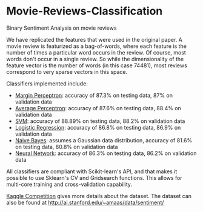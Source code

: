 # Movie-Reviews-Classification
Binary Sentiment Analysis on movie reviews

We have replicated the features that were used in the original paper. A movie review is featurized as a bag-of-words, where each feature is the number of times a particular word occurs in the review. Of course, most words don't occur in a single review. So while the dimensionality of the feature vector is the number of words (in this case 74481), most reviews correspond to very sparse vectors in this space.

Classifiers implemented include:
* [Margin Perceptron](https://nbviewer.jupyter.org/github/TarunSunkaraneni/Movie-Reviews-Classification/blob/master/margin-perceptron-movie-review-classifier.ipynb): accuracy of 87.3% on testing data, 87% on validation data
* [Average Perceptron](https://nbviewer.jupyter.org/github/TarunSunkaraneni/Movie-Reviews-Classification/blob/master/average-perceptron-movie-review-classifier.ipynb): accuracy of 87.6% on testing data, 88.4% on validation data
* [SVM](https://nbviewer.jupyter.org/github/TarunSunkaraneni/Movie-Reviews-Classification/blob/master/svm-classifier.ipynb): accuracy of 88.89% on testing data, 88.2% on validation data
* [Logistic Regression](https://nbviewer.jupyter.org/github/TarunSunkaraneni/Movie-Reviews-Classification/blob/master/logistic-regression-movie-review-classifier.ipynb): accuracy of 86.8% on testing data, 86.9% on validation data
* [Naive Bayes](https://nbviewer.jupyter.org/github/TarunSunkaraneni/Movie-Reviews-Classification/blob/master/naive-bayes-movie-review-classifier.ipynb): assumes a Gaussian data distribution, accuracy of 81.6% on testing data, 80.8% on validation data
* [Neural Network](https://nbviewer.jupyter.org/github/TarunSunkaraneni/Movie-Reviews-Classification/blob/master/neural-net-movie-review-classifier.ipynb): accuracy of 86.3% on testing data, 86.2% on validation data

All classifiers are compliant with Scikit-learn's API, and that makes it possible to use Sklearn's CV and Gridsearch functions. This allows for multi-core training and cross-validation capability. 

[Kaggle Competition](https://www.kaggle.com/c/uofu-ml-fall-2018/leaderboard) gives more details about the dataset. The dataset can also be found at http://ai.stanford.edu/~amaas/data/sentiment/
